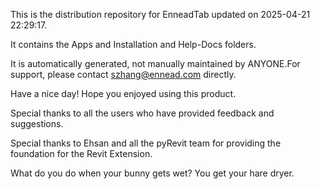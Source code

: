 This is the distribution repository for EnneadTab updated on 2025-04-21 22:29:17.

It contains the Apps and Installation and Help-Docs folders.

It is automatically generated, not manually maintained by ANYONE.For support, please contact szhang@ennead.com directly.

Have a nice day! Hope you enjoyed using this product.

Special thanks to all the users who have provided feedback and suggestions.

Special thanks to Ehsan and all the pyRevit team for providing the foundation for the Revit Extension.






What do you do when your bunny gets wet? You get your hare dryer.